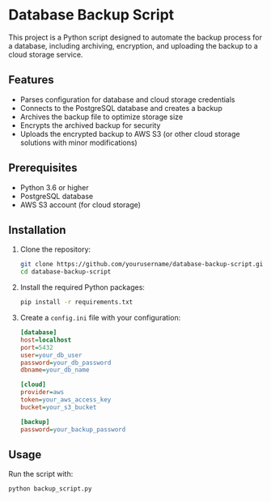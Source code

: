 # Database Backup Script

This project is a Python script designed to automate the backup process for a database, including archiving, encryption, and uploading the backup to a cloud storage service.

## Features

- Parses configuration for database and cloud storage credentials
- Connects to the PostgreSQL database and creates a backup
- Archives the backup file to optimize storage size
- Encrypts the archived backup for security
- Uploads the encrypted backup to AWS S3 (or other cloud storage solutions with minor modifications)

## Prerequisites

- Python 3.6 or higher
- PostgreSQL database
- AWS S3 account (for cloud storage)

## Installation

1. Clone the repository:
    ```sh
    git clone https://github.com/yourusername/database-backup-script.git
    cd database-backup-script
    ```

2. Install the required Python packages:
    ```sh
    pip install -r requirements.txt
    ```

3. Create a `config.ini` file with your configuration:
    ```ini
    [database]
    host=localhost
    port=5432
    user=your_db_user
    password=your_db_password
    dbname=your_db_name

    [cloud]
    provider=aws
    token=your_aws_access_key
    bucket=your_s3_bucket

    [backup]
    password=your_backup_password
    ```

## Usage

Run the script with:
```sh
python backup_script.py
